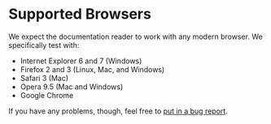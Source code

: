 # Supported Browsers #
We expect the documentation reader to work with any modern browser.  We specifically test with:
  * Internet Explorer 6 and 7 (Windows)
  * Firefox 2 and 3 (Linux, Mac, and Windows)
  * Safari 3 (Mac)
  * Opera 9.5 (Mac and Windows)
  * Google Chrome

If you have any problems, though, feel free to [put in a bug report](http://code.google.com/p/google-documentation-reader/issues/list).